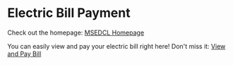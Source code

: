 # Electric Bill Payment


Check out the homepage: [MSEDCL Homepage](https://wss.mahadiscom.in/wss/wss)

You can easily view and pay your electric bill right here! Don't miss it: [View and Pay Bill](https://wss.mahadiscom.in/wss/wss?uiActionName=getViewPayBill)


